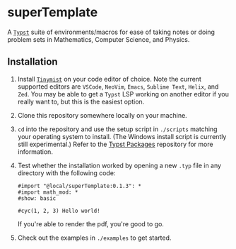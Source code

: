 # superTemplate

A [`Typst`](https://github.com/typst/typst) suite of environments/macros for ease of taking notes or doing problem sets in Mathematics, Computer Science, and Physics.

## Installation

1. Install [`Tinymist`](https://github.com/Myriad-Dreamin/tinymist) on your code editor of choice.
Note the current supported editors are `VSCode`, `NeoVim`, `Emacs`, `Sublime Text`, `Helix`, and `Zed`.
You may be able to get a `Typst` LSP working on another editor if you really want to, but this is the easiest option.

2. Clone this repository somewhere locally on your machine.

3. `cd` into the repository and use the setup script in `./scripts` matching your operating system to install.
(The Windows install script is currently still experimental.)
Refer to the [Typst Packages](https://github.com/typst/packages) repository for more information.

4. Test whether the installation worked by opening a new `.typ` file in any directory with the following code:
    ```typ
    #import "@local/superTemplate:0.1.3": *
    #import math_mod: *
    #show: basic

    #cyc(1, 2, 3) Hello world!
    ```
    If you're able to render the pdf, you're good to go.

5. Check out the examples in `./examples` to get started.
